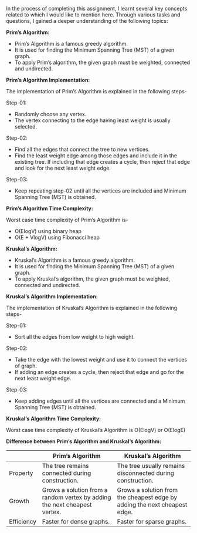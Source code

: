 In the process of completing this assignment, I learnt several key concepts related to 
         which I would like to mention here. Through various tasks and questions, I gained 
a deeper understanding of the following topics:

**Prim’s Algorithm:**
 
+ Prim’s Algorithm is a famous greedy algorithm.
+ It is used for finding the Minimum Spanning Tree (MST) of a given graph.
+ To apply Prim’s algorithm, the given graph must be weighted, connected and undirected.

**Prim’s Algorithm Implementation:**
 
The implementation of Prim’s Algorithm is explained in the following steps-

Step-01:

+ Randomly choose any vertex.
+ The vertex connecting to the edge having least weight is usually selected.
 
Step-02:
 
+ Find all the edges that connect the tree to new vertices.
+ Find the least weight edge among those edges and include it in the existing tree.
If including that edge creates a cycle, then reject that edge and look for the next least weight edge.
 
Step-03:
 
+ Keep repeating step-02 until all the vertices are included and Minimum Spanning Tree (MST) is obtained.
 
**Prim’s Algorithm Time Complexity:**
 
Worst case time complexity of Prim’s Algorithm is-

+ O(ElogV) using binary heap
+ O(E + VlogV) using Fibonacci heap

**Kruskal’s Algorithm:**

+ Kruskal’s Algorithm is a famous greedy algorithm.
+ It is used for finding the Minimum Spanning Tree (MST) of a given graph.
+ To apply Kruskal’s algorithm, the given graph must be weighted, connected and undirected.
 
**Kruskal’s Algorithm Implementation:**
 
The implementation of Kruskal’s Algorithm is explained in the following steps-

Step-01:
 
+ Sort all the edges from low weight to high weight.
 
Step-02:
 
+ Take the edge with the lowest weight and use it to connect the vertices of graph.
+ If adding an edge creates a cycle, then reject that edge and go for the next least weight edge.
 
Step-03:
 
+ Keep adding edges until all the vertices are connected and a Minimum Spanning Tree (MST) is obtained.

**Kruskal’s Algorithm Time Complexity:**

Worst case time complexity of Kruskal’s Algorithm is O(ElogV) or O(ElogE)

**Difference between Prim’s Algorithm and Kruskal’s Algorithm:**
 
|                       | Prim’s Algorithm                                      | Kruskal’s Algorithm                                |
|-----------------------|-------------------------------------------------------|-----------------------------------------------------|
| Property              | The tree remains connected during construction.       | The tree usually remains disconnected during construction. |
| Growth                | Grows a solution from a random vertex by adding the next cheapest vertex. | Grows a solution from the cheapest edge by adding the next cheapest edge. |
| Efficiency            | Faster for dense graphs.                             | Faster for sparse graphs.                           |

